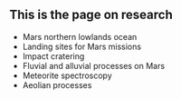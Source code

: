## This is the page on research

- Mars northern lowlands ocean
- Landing sites for Mars missions
- Impact cratering
- Fluvial and alluvial processes on Mars
- Meteorite spectroscopy
- Aeolian processes
